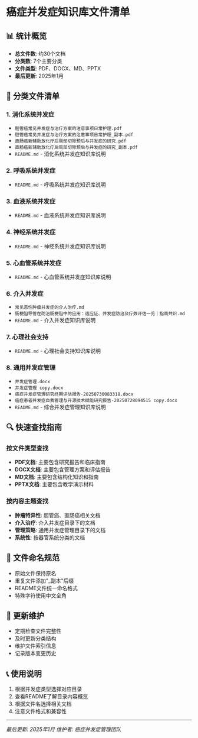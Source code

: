 # 癌症并发症知识库文件清单

## 📊 统计概览
- **总文件数**: 约30个文档
- **分类数**: 7个主要分类
- **文件类型**: PDF、DOCX、MD、PPTX
- **最后更新**: 2025年1月

## 📁 分类文件清单

### 1. 消化系统并发症
- `胆管癌常见并发症与治疗方案的注意事项日常护理.pdf`
- `胆管癌常见并发症与治疗方案的注意事项日常护理_副本.pdf`
- `直肠癌新辅助放化疗后局部切除预后与并发症的研究.pdf`
- `直肠癌新辅助放化疗后局部切除预后与并发症的研究_副本.pdf`
- `README.md` - 消化系统并发症知识库说明

### 2. 呼吸系统并发症
- `README.md` - 呼吸系统并发症知识库说明

### 3. 血液系统并发症
- `README.md` - 血液系统并发症知识库说明

### 4. 神经系统并发症
- `README.md` - 神经系统并发症知识库说明

### 5. 心血管系统并发症
- `README.md` - 心血管系统并发症知识库说明

### 6. 介入并发症
- `常见恶性肿瘤并发症的介人治疗.md`
- `肠梗阻导管在防治肠梗阻中的应用：适应证、并发症防治及疗效评估一览｜指南共识.md`
- `README.md` - 介入并发症知识库说明

### 7. 心理社会支持
- `README.md` - 心理社会支持知识库说明

### 8. 通用并发症管理
- `并发症管理.docx`
- `并发症管理 copy.docx`
- `癌症并发症管理研究终期评估报告-20250730083318.docx`
- `癌症患者并发症自我管理与开源技术赋能研究报告-20250728094515 copy.docx`
- `README.md` - 综合并发症管理知识库说明

## 🔍 快速查找指南

### 按文件类型查找
- **PDF文档**: 主要包含研究报告和临床指南
- **DOCX文档**: 主要包含管理方案和评估报告
- **MD文档**: 主要包含结构化知识和指南
- **PPTX文档**: 主要包含教学演示材料

### 按内容主题查找
- **肿瘤特异性**: 胆管癌、直肠癌相关文档
- **介入治疗**: 介入并发症目录下的文档
- **管理策略**: 通用并发症管理目录下的文档
- **系统性**: 按器官系统分类的文档

## 📝 文件命名规范
- 原始文件保持原名
- 重复文件添加"_副本"后缀
- README文件统一命名格式
- 特殊字符使用中文全角

## 🔄 更新维护
- 定期检查文件完整性
- 及时更新分类结构
- 维护文件索引信息
- 记录版本变更历史

## 📞 使用说明
1. 根据并发症类型选择对应目录
2. 查看README了解目录内容概览
3. 根据文件名选择相关文档
4. 注意文件格式和兼容性

---
*最后更新: 2025年1月*
*维护者: 癌症并发症管理团队*